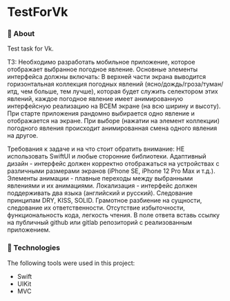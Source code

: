 # TestForVk



###  **🎯 About**

> 

Test task for Vk.

ТЗ:
Необходимо разработать мобильное приложение, которое отображает выбранное погодное явление.
Основные элементы интерфейса должны включать:
﻿﻿В верхней части экрана выводится горизонтальная коллекция погодных явлений (ясно/дождь/гроза/туман/ итд, чем больше, тем лучше), которая будет служить селектором этих явлений, каждое погодное явление имеет анимированную интерфейсную реализацию на
ВСЕМ экране (на всю ширину и высоту).
﻿﻿При старте приложения рандомно выбирается одно явление и отображается на экране.
﻿﻿При выборе (нажатии на элемент коллекции) погодного явления происходит анимированная смена одного явления на другое.

Требования к задаче и на что стоит обратить внимание:
﻿﻿НЕ использовать SwiftUI и любые сторонние библиотеки.
﻿﻿Адаптивный дизайн - интерфейс должен корректно отображаться на устройствах с различными размерами экранов (iPhone SE, iPhone 12 Pro Мах и т.д.).
﻿﻿Элементы анимации - плавные переходы между выбранными явлениями и их анимациями.
﻿﻿Локализация - интерфейс должен поддерживать два языка (английский и русский).
﻿﻿Следование принципам DRY, KISS, SOLID.
﻿﻿Грамотное разбиение на сущности, следование их ответственности.
﻿﻿Отсутствие избыточности, функциональность кода, легкость чтения.
В поле ответа вставь ссылку на публичный github или gitlab репозиторий с реализованным приложением.

### **🚀 Technologies**

> 


The following tools were used in this project:

- Swift 
- UIKit  
- MVC
